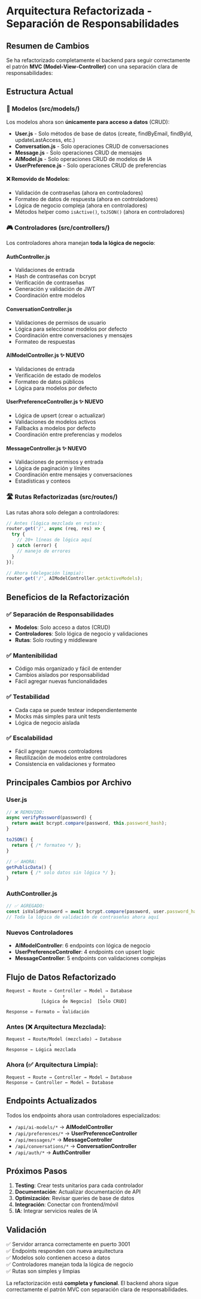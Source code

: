 # Arquitectura Refactorizada - Separación de Responsabilidades

## Resumen de Cambios

Se ha refactorizado completamente el backend para seguir correctamente el patrón **MVC (Model-View-Controller)** con una separación clara de responsabilidades:

## Estructura Actual

### 📁 **Modelos (src/models/)**
Los modelos ahora son **únicamente para acceso a datos** (CRUD):

- **User.js** - Solo métodos de base de datos (create, findByEmail, findById, updateLastAccess, etc.)
- **Conversation.js** - Solo operaciones CRUD de conversaciones
- **Message.js** - Solo operaciones CRUD de mensajes  
- **AIModel.js** - Solo operaciones CRUD de modelos de IA
- **UserPreference.js** - Solo operaciones CRUD de preferencias

#### ❌ **Removido de Modelos:**
- Validación de contraseñas (ahora en controladores)
- Formateo de datos de respuesta (ahora en controladores)  
- Lógica de negocio compleja (ahora en controladores)
- Métodos helper como `isActive()`, `toJSON()` (ahora en controladores)

### 🎮 **Controladores (src/controllers/)**
Los controladores ahora manejan **toda la lógica de negocio**:

#### **AuthController.js**
- Validaciones de entrada
- Hash de contraseñas con bcrypt
- Verificación de contraseñas
- Generación y validación de JWT
- Coordinación entre modelos

#### **ConversationController.js** 
- Validaciones de permisos de usuario
- Lógica para seleccionar modelos por defecto
- Coordinación entre conversaciones y mensajes
- Formateo de respuestas

#### **AIModelController.js** ✨ **NUEVO**
- Validaciones de entrada
- Verificación de estado de modelos
- Formateo de datos públicos
- Lógica para modelos por defecto

#### **UserPreferenceController.js** ✨ **NUEVO**
- Lógica de upsert (crear o actualizar)
- Validaciones de modelos activos
- Fallbacks a modelos por defecto
- Coordinación entre preferencias y modelos

#### **MessageController.js** ✨ **NUEVO**
- Validaciones de permisos y entrada
- Lógica de paginación y límites
- Coordinación entre mensajes y conversaciones
- Estadísticas y conteos

### 🛣️ **Rutas Refactorizadas (src/routes/)**
Las rutas ahora solo delegan a controladores:

```javascript
// Antes (lógica mezclada en rutas):
router.get('/', async (req, res) => {
  try {
    // 20+ líneas de lógica aquí
  } catch (error) {
    // manejo de errores
  }
});

// Ahora (delegación limpia):
router.get('/', AIModelController.getActiveModels);
```

## Beneficios de la Refactorización

### ✅ **Separación de Responsabilidades**
- **Modelos**: Solo acceso a datos (CRUD)
- **Controladores**: Solo lógica de negocio y validaciones
- **Rutas**: Solo routing y middleware

### ✅ **Mantenibilidad**
- Código más organizado y fácil de entender
- Cambios aislados por responsabilidad
- Fácil agregar nuevas funcionalidades

### ✅ **Testabilidad**
- Cada capa se puede testear independientemente
- Mocks más simples para unit tests
- Lógica de negocio aislada

### ✅ **Escalabilidad**
- Fácil agregar nuevos controladores
- Reutilización de modelos entre controladores
- Consistencia en validaciones y formateo

## Principales Cambios por Archivo

### User.js
```javascript
// ❌ REMOVIDO:
async verifyPassword(password) {
  return await bcrypt.compare(password, this.password_hash);
}

toJSON() {
  return { /* formateo */ };
}

// ✅ AHORA:
getPublicData() {
  return { /* solo datos sin lógica */ };
}
```

### AuthController.js
```javascript
// ✅ AGREGADO:
const isValidPassword = await bcrypt.compare(password, user.password_hash);
// Toda la lógica de validación de contraseñas ahora aquí
```

### Nuevos Controladores
- **AIModelController**: 6 endpoints con lógica de negocio
- **UserPreferenceController**: 4 endpoints con upsert logic
- **MessageController**: 5 endpoints con validaciones complejas

## Flujo de Datos Refactorizado

```
Request → Route → Controller → Model → Database
                     ↑              ↓
             [Lógica de Negocio]  [Solo CRUD]
                     ↓
Response ← Formato ← Validación
```

### Antes (❌ Arquitectura Mezclada):
```
Request → Route/Model (mezclado) → Database
                ↓
Response ← Lógica mezclada
```

### Ahora (✅ Arquitectura Limpia):
```
Request → Route → Controller → Model → Database
Response ← Controller ← Model ← Database
```

## Endpoints Actualizados

Todos los endpoints ahora usan controladores especializados:

- `/api/ai-models/*` → **AIModelController**
- `/api/preferences/*` → **UserPreferenceController**  
- `/api/messages/*` → **MessageController**
- `/api/conversations/*` → **ConversationController**
- `/api/auth/*` → **AuthController**

## Próximos Pasos

1. **Testing**: Crear tests unitarios para cada controlador
2. **Documentación**: Actualizar documentación de API
3. **Optimización**: Revisar queries de base de datos
4. **Integración**: Conectar con frontend/móvil
5. **IA**: Integrar servicios reales de IA

## Validación

✅ Servidor arranca correctamente en puerto 3001  
✅ Endpoints responden con nueva arquitectura  
✅ Modelos solo contienen acceso a datos  
✅ Controladores manejan toda la lógica de negocio  
✅ Rutas son simples y limpias  

La refactorización está **completa y funcional**. El backend ahora sigue correctamente el patrón MVC con separación clara de responsabilidades.
